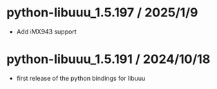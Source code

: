 python-libuuu_1.5.197 / 2025/1/9
================================

  * Add iMX943 support

python-libuuu_1.5.191 / 2024/10/18
==================================

  * first release of the python bindings for libuuu
